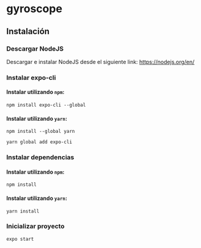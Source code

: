 # gyroscope

## Instalación

### Descargar NodeJS

Descargar e instalar NodeJS desde el siguiente link: https://nodejs.org/en/


### Instalar expo-cli

#### Instalar utilizando `npm`:

```
npm install expo-cli --global
```

#### Instalar utilizando `yarn`:

```
npm install --global yarn

yarn global add expo-cli
```

### Instalar dependencias

#### Instalar utilizando `npm`:

```
npm install
```

#### Instalar utilizando `yarn`:

```
yarn install
```

### Inicializar proyecto

```
expo start
```
